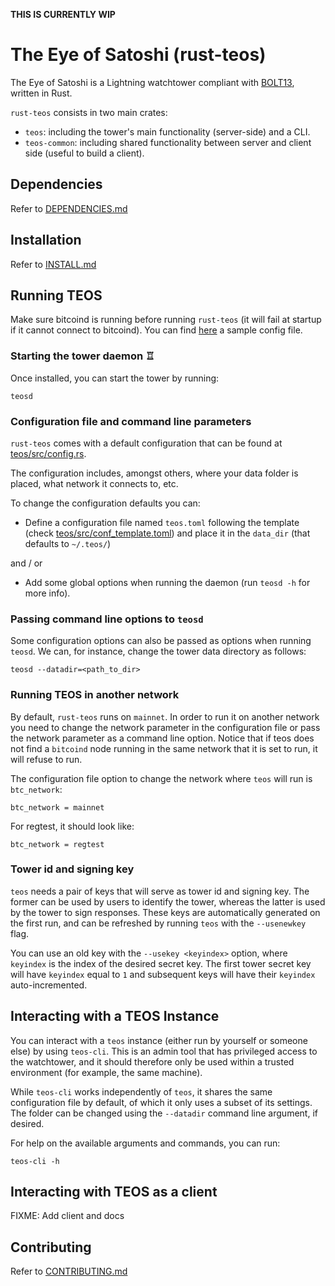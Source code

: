**THIS IS CURRENTLY WIP**

# The Eye of Satoshi (rust-teos)

The Eye of Satoshi is a Lightning watchtower compliant with [BOLT13](https://github.com/sr-gi/bolt13), written in Rust.

`rust-teos` consists in two main crates:

- `teos`: including the tower's main functionality (server-side) and a CLI.
- `teos-common`: including shared functionality between server and client side (useful to build a client).

## Dependencies

Refer to [DEPENDENCIES.md](DEPENDENCIES.md)

## Installation
Refer to [INSTALL.md](INSTALL.md)

## Running TEOS

Make sure bitcoind is running before running `rust-teos` (it will fail at startup if it cannot connect to bitcoind). You can find
[here](DEPENDENCIES.md#installing-bitcoind) a sample config file.

### Starting the tower daemon ♖

Once installed, you can start the tower by running:

```
teosd
```

### Configuration file and command line parameters

`rust-teos` comes with a default configuration that can be found at [teos/src/config.rs](teos/src/config.rs). 

The configuration includes, amongst others, where your data folder is placed, what network it connects to, etc.

To change the configuration defaults you can:

- Define a configuration file named `teos.toml` following the template (check [teos/src/conf_template.toml](teos/src/conf_template.toml)) and place it in the `data_dir` (that defaults to `~/.teos/`)

and / or 

- Add some global options when running the daemon (run `teosd -h` for more info).

### Passing command line options to `teosd`

Some configuration options can also be passed as options when running `teosd`. We can, for instance, change the tower data directory as follows:

```
teosd --datadir=<path_to_dir>
```

### Running TEOS in another network

By default, `rust-teos` runs on `mainnet`. In order to run it on another network you need to change the network parameter in the configuration file or pass the network parameter as a command line option. Notice that if teos does not find a `bitcoind` node running in the same network that it is set to run, it will refuse to run.

The configuration file option to change the network where `teos` will run is `btc_network`:

```
btc_network = mainnet
```

For regtest, it should look like:

```
btc_network = regtest
```

### Tower id and signing key

`teos` needs a pair of keys that will serve as tower id and signing key. The former can be used by users to identify the tower, whereas the latter is used by the tower to sign responses. These keys are automatically generated on the first run, and can be refreshed by running `teos` with the `--usenewkey` flag.

You can use an old key with the `--usekey <keyindex>` option, where `keyindex` is the index of the desired secret key. The first tower secret key will have `keyindex` equal to `1` and subsequent keys will have their `keyindex` auto-incremented.

## Interacting with a TEOS Instance

You can interact with a `teos` instance (either run by yourself or someone else) by using `teos-cli`. This is an admin tool that has privileged access to the watchtower, and it should therefore only be used within a trusted environment (for example, the same machine).

While `teos-cli` works independently of `teos`, it shares the same configuration file by default, of which it only uses a subset of its settings. The folder can be changed using the `--datadir` command line argument, if desired.

For help on the available arguments and commands, you can run:

```
teos-cli -h
```

## Interacting with TEOS as a client

FIXME: Add client and docs

## Contributing 
Refer to [CONTRIBUTING.md](CONTRIBUTING.md)
